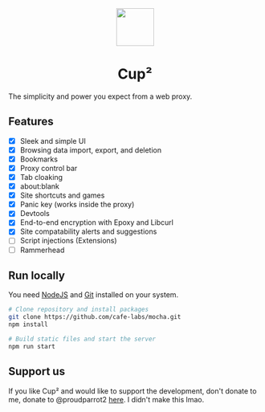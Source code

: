 <div align="center">
  <img src="public/icon.png" height=75 width=75 />
  <h1>Cup²</h1>
</div>
The simplicity and power you expect from a web proxy.

## Features

- [x] Sleek and simple UI
- [x] Browsing data import, export, and deletion 
- [x] Bookmarks
- [x] Proxy control bar
- [x] Tab cloaking
- [x] about:blank
- [x] Site shortcuts and games
- [x] Panic key (works inside the proxy)
- [x] Devtools 
- [x] End-to-end encryption with Epoxy and Libcurl
- [x] Site compatability alerts and suggestions
- [ ] Script injections (Extensions)
- [ ] Rammerhead

## Run locally

You need [NodeJS](https://nodejs.org) and [Git](https://git-scm.com/download) installed on your system.

```sh
# Clone repository and install packages
git clone https://github.com/cafe-labs/mocha.git
npm install

# Build static files and start the server
npm run start
```

## Support us
If you like Cup² and would like to support the development, don't donate to me, donate to @proudparrot2 [here](https://buymeacoffee.com/proudparrot2). I didn't make this lmao.